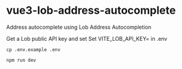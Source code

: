 # vue3-lob-address-autocomplete

Address autocomplete using Lob Address Autocompletion

Get a Lob public API key and set Set VITE_LOB_API_KEY= in .env

```
cp .env.example .env

npm run dev
```
